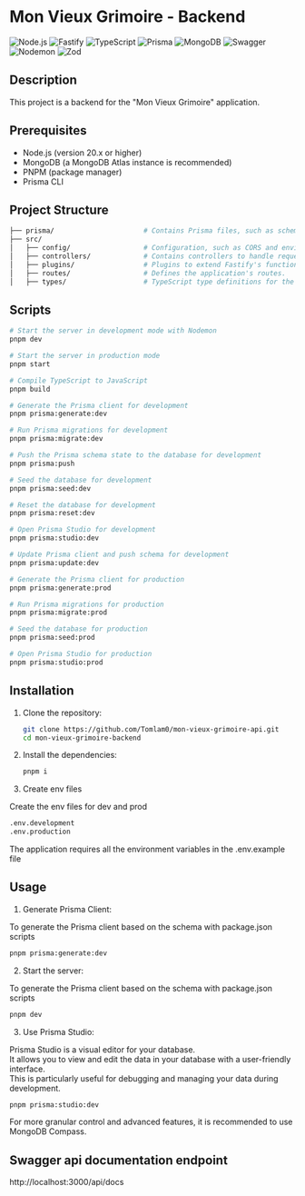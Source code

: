 # Mon Vieux Grimoire - Backend

![Node.js](https://img.shields.io/badge/Node.js-%20-339933?style=for-the-badge&logo=node.js)
![Fastify](https://img.shields.io/badge/Fastify-%20-black?style=for-the-badge&logo=fastify)
![TypeScript](https://img.shields.io/badge/TypeScript-%20-blue?style=for-the-badge&logo=typescript)
![Prisma](https://img.shields.io/badge/Prisma-%20-3DDC84?style=for-the-badge&logo=prisma)
![MongoDB](https://img.shields.io/badge/MongoDB-%20-green?style=for-the-badge&logo=mongodb)
![Swagger](https://img.shields.io/badge/Swagger-%20-85EA2D?style=for-the-badge&logo=swagger)
![Nodemon](https://img.shields.io/badge/Nodemon-%20-76D04B?style=for-the-badge&logo=nodemon)
![Zod](https://img.shields.io/badge/Zod-%20-black?style=for-the-badge&logo=zod)

## Description

This project is a backend for the "Mon Vieux Grimoire" application.

## Prerequisites

- Node.js (version 20.x or higher)
- MongoDB (a MongoDB Atlas instance is recommended)
- PNPM (package manager)
- Prisma CLI

## Project Structure

```bash
├── prisma/                      # Contains Prisma files, such as schemas and seed scripts.
├── src/
│   ├── config/                  # Configuration, such as CORS and environment variables.
│   ├── controllers/             # Contains controllers to handle requests and business logic.
│   ├── plugins/                 # Plugins to extend Fastify's functionality.
│   ├── routes/                  # Defines the application's routes.
│   ├── types/                   # TypeScript type definitions for the application.
```

## Scripts

```bash
# Start the server in development mode with Nodemon
pnpm dev

# Start the server in production mode
pnpm start

# Compile TypeScript to JavaScript
pnpm build

# Generate the Prisma client for development
pnpm prisma:generate:dev

# Run Prisma migrations for development
pnpm prisma:migrate:dev

# Push the Prisma schema state to the database for development
pnpm prisma:push

# Seed the database for development
pnpm prisma:seed:dev

# Reset the database for development
pnpm prisma:reset:dev

# Open Prisma Studio for development
pnpm prisma:studio:dev

# Update Prisma client and push schema for development
pnpm prisma:update:dev

# Generate the Prisma client for production
pnpm prisma:generate:prod

# Run Prisma migrations for production
pnpm prisma:migrate:prod

# Seed the database for production
pnpm prisma:seed:prod

# Open Prisma Studio for production
pnpm prisma:studio:prod
```

## Installation

1. Clone the repository:

   ```bash
   git clone https://github.com/Tomlam0/mon-vieux-grimoire-api.git
   cd mon-vieux-grimoire-backend
   ```

2. Install the dependencies:

   ```bash
   pnpm i
   ```

3. Create env files

Create the env files for dev and prod

```bash
.env.development
.env.production
```

The application requires all the environment variables in the .env.example file

## Usage

1. Generate Prisma Client:

To generate the Prisma client based on the schema with package.json scripts

```bash
pnpm prisma:generate:dev
```

2. Start the server:

To generate the Prisma client based on the schema with package.json scripts

```bash
pnpm dev
```

3. Use Prisma Studio:

Prisma Studio is a visual editor for your database.  
It allows you to view and edit the data in your database with a user-friendly interface.  
This is particularly useful for debugging and managing your data during development.

```bash
pnpm prisma:studio:dev
```

For more granular control and advanced features, it is recommended to use MongoDB Compass.

## Swagger api documentation endpoint

http://localhost:3000/api/docs

